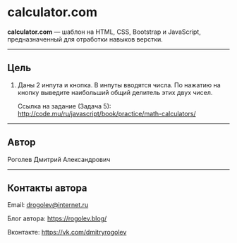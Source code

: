 # calculator.com

**calculator.com** &mdash; шаблон на HTML, CSS, Bootstrap и JavaScript, предназначенный для отработки навыков верстки.

---

## Цель

1. Даны 2 инпута и кнопка. В инпуты вводятся числа. По нажатию на кнопку выведите наибольший общий делитель этих двух чисел.

    Ссылка на задание (Задача 5): 
    http://code.mu/ru/javascript/book/practice/math-calculators/

---

## Автор

Роголев Дмитрий Александрович

---

## Контакты автора

Email: drogolev@internet.ru

Блог автора: https://rogolev.blog/

Вконтакте: https://vk.com/dmitryrogolev
